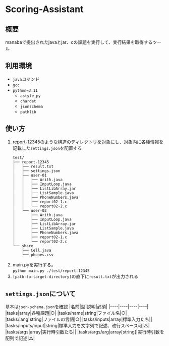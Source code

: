 # Scoring-Assistant
## 概要
manabaで提出されたjavaとjar、cの課題を実行して、実行結果を取得するツール

## 利用環境
- `java`コマンド
- `gcc`
- `python=3.11`
  - `astyle_py`
  - `chardet`
  - `jsonschema`
  - `pathlib`

## 使い方
1. report-12345のような構造のディレクトリを対象にし、対象内に各種情報を記載した`settings.json`を配置する
    ```
    test/
    ├── report-12345
    │   ├── result.txt
    │   ├── settings.json
    │   ├── user-01
    │   │   ├── Arith.java
    │   │   ├── InputLoop.java
    │   │   ├── ListLibArray.jar
    │   │   ├── ListSample.java
    │   │   ├── PhoneNumbers.java
    │   │   ├── report02-1.c
    │   │   └── report02-2.c
    │   └── user-02
    │       ├── Arith.java
    │       ├── InputLoop.java
    │       ├── ListLibArray.jar
    │       ├── ListSample.java
    │       ├── PhoneNumbers.java
    │       ├── report02-1.c
    │       └── report02-2.c
    └── share
        ├── Cell.java
        └── phones.csv
    ```
2. main.pyを実行する。\
```python main.py ./test/report-12345```
3. `[path-to-target-directory]`の直下に`result.txt`が出力される

## `settings.json`について
基本は`json-schema.json`を確認
|名前|型|説明|必須|
|----|----|----|----|
|tasks|array|各種課題|○|
|tasks/name|string|ファイル名|○|
|tasks/lang|string|ファイルの言語|○|
|tasks/inputs|array|標準入力たち||
|tasks/inputs/input|string|標準入力を文字列で記述、改行スペース可|△|
|tasks/args|array|実行時引数たち||
|tasks/args/arg|array[string]|実行時引数を配列で記述|△|



